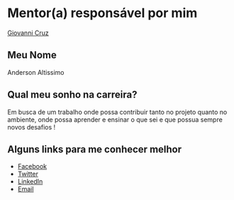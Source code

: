 # Mentor(a) responsável por mim

[Giovanni Cruz](/mentors/profiles/giovannicruz97.md)

## Meu Nome

Anderson Altissimo

## Qual meu sonho na carreira?

Em busca de um trabalho onde possa contribuir tanto no projeto quanto no ambiente, onde possa aprender e ensinar o que sei e que possua sempre novos desafios !

## Alguns links para me conhecer melhor

- [Facebook](https://www.facebook.com/people/Anderson-Altissimo/100004568926089)
- [Twitter](https://twitter.com/ander_altissimo)
- [LinkedIn](https://www.linkedin.com/in/andersonaltissimo/)
- [Email](ander.altissimo@gmail.com)
